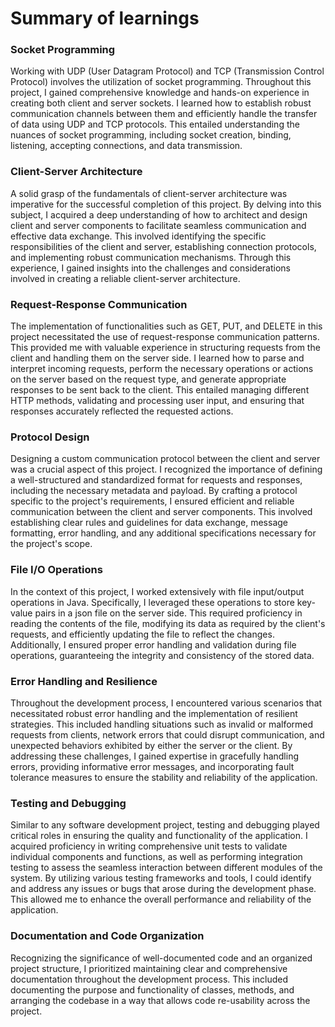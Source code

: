# Summary of learnings

### Socket Programming

Working with UDP (User Datagram Protocol) and TCP (Transmission Control
Protocol) involves the utilization of socket programming. Throughout this project, I gained
comprehensive knowledge and hands-on experience in creating both client and server sockets. I
learned how to establish robust communication channels between them and efficiently handle the
transfer of data using UDP and TCP protocols. This entailed understanding the nuances of socket
programming, including socket creation, binding, listening, accepting connections, and data
transmission.

### Client-Server Architecture

A solid grasp of the fundamentals of client-server architecture was
imperative for the successful completion of this project. By delving into this subject, I
acquired a deep understanding of how to architect and design client and server components to
facilitate seamless communication and effective data exchange. This involved identifying the
specific responsibilities of the client and server, establishing connection protocols, and
implementing robust communication mechanisms. Through this experience, I gained insights into the
challenges and considerations involved in creating a reliable client-server architecture.

### Request-Response Communication

The implementation of functionalities such as GET, PUT, and
DELETE in this project necessitated the use of request-response communication patterns. This
provided me with valuable experience in structuring requests from the client and handling them on
the server side. I learned how to parse and interpret incoming requests, perform the necessary
operations or actions on the server based on the request type, and generate appropriate responses
to be sent back to the client. This entailed managing different HTTP methods, validating and
processing user input, and ensuring that responses accurately reflected the requested actions.

### Protocol Design

Designing a custom communication protocol between the client and server was a
crucial aspect of this project. I recognized the importance of defining a well-structured and
standardized format for requests and responses, including the necessary metadata and payload. By
crafting a protocol specific to the project's requirements, I ensured efficient and reliable
communication between the client and server components. This involved establishing clear rules
and guidelines for data exchange, message formatting, error handling, and any additional
specifications necessary for the project's scope.

### File I/O Operations

In the context of this project, I worked extensively with file
input/output operations in Java. Specifically, I leveraged these operations to store key-value
pairs in a json file on the server side. This required proficiency in reading the contents
of the file, modifying its data as required by the client's requests, and efficiently updating
the file to reflect the changes. Additionally, I ensured proper error handling and validation
during file operations, guaranteeing the integrity and consistency of the stored data.

### Error Handling and Resilience

Throughout the development process, I encountered various
scenarios that necessitated robust error handling and the implementation of resilient strategies.
This included handling situations such as invalid or malformed requests from clients, network
errors that could disrupt communication, and unexpected behaviors exhibited by either the server
or the client. By addressing these challenges, I gained expertise in gracefully handling errors,
providing informative error messages, and incorporating fault tolerance measures to ensure the
stability and reliability of the application.

### Testing and Debugging

Similar to any software development project, testing and debugging
played critical roles in ensuring the quality and functionality of the application. I acquired
proficiency in writing comprehensive unit tests to validate individual components and functions,
as well as performing integration testing to assess the seamless interaction between different
modules of the system. By utilizing various testing frameworks and tools, I could identify and
address any issues or bugs that arose during the development phase. This allowed me to enhance
the overall performance and reliability of the application.

### Documentation and Code Organization

Recognizing the significance of well-documented code and
an organized project structure, I prioritized maintaining clear and comprehensive documentation
throughout the development process. This included documenting the purpose and functionality of
classes, methods, and arranging the codebase in a way that allows code re-usability across the
project.